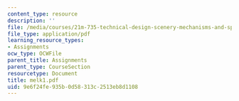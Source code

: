 ```yaml
---
content_type: resource
description: ''
file: /media/courses/21m-735-technical-design-scenery-mechanisms-and-special-effects-spring-2004/9e6f24fe935b0d58313c2513eb8d1108_melk1.pdf
file_type: application/pdf
learning_resource_types:
- Assignments
ocw_type: OCWFile
parent_title: Assignments
parent_type: CourseSection
resourcetype: Document
title: melk1.pdf
uid: 9e6f24fe-935b-0d58-313c-2513eb8d1108
---
```


